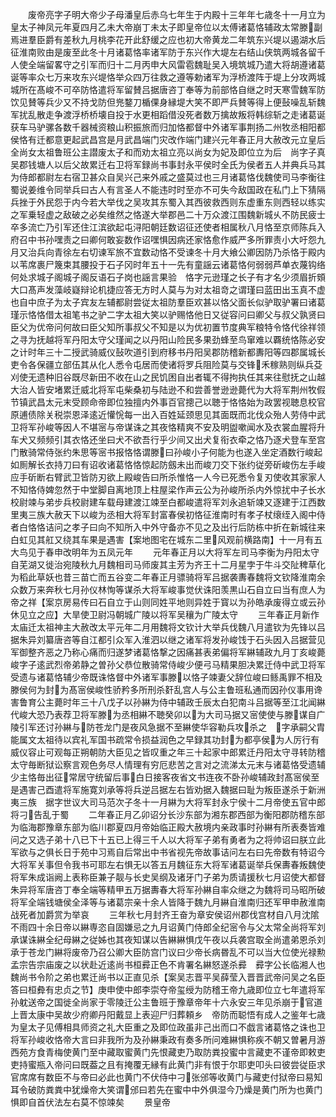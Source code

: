<!-- { "loadSidebar": true } -->
　　废帝亮字子明大帝少子母潘皇后赤乌七年生于内殿十三年年七歳冬十一月立为皇太子神凤元年夏四月乙未大帝崩丁未太子即皇帝位以太傅诸葛恪辅政太常滕副焉进羣臣爵有差秋九月桃李花开此舒缓之应也初大帝黄龙二年筑东兴堤以遏湖水后征淮南败由是废至此冬十月诸葛恪率诸军防于东兴作大堤左右结山侠筑两城各留千人使全端留畧守之引军而归十二月丙申大风雷雹魏耻吴入境筑城乃遣大将胡遵诸葛诞等率众七万来攻东兴堤恪举众四万往救之遵等勅诸军为浮桥渡阵于堤上分攻两城城所在髙峻不可卒防恪遣将军留賛吕据唐咨丁奉等为前部恪自继之时天寒雪魏军防饮见賛等兵少又不持戈防但兠鍪刀楯倮身縁堤大笑不即严兵賛等得上便鼔噪乱斩魏军扰乱散走争渡浮桥桥壊自投于水更相蹈借没死者数万擒故叛将韩综斩之走诸葛诞获车马驴骡各数千器械资粮山积振旅而归加恪都督中外诸军事荆扬二州牧丞相阳都侯恪有迁都意更起武昌宫是月武昌端门灾改作端门建兴元年春正月大赦改元立皇后全尚女太祖鲁班公主譛废太子和而劝太祖立亮以尚女为妃及即位立为后　尚字子真吴郡钱塘人以后父故累迁右卫将军録尚书事封永平侯时全氏为侯者五人并典兵马其为侍郎都尉左右宿卫甚众自吴兴己来外戚之盛莫过也三月诸葛恪伐魏使司马李衡往蜀说姜维令同举兵曰古人有言圣人不能违时时至亦不可失今敌国政在私门上下猜隔兵挫于外民怨于内今若大举伐之吴攻其东蜀入其西彼救西则东虚重东则西轻以练实之军乗轻虚之敌破之必矣维然之恪遂大举郡邑二十万众渡江围魏新城乆不防民疲士卒多流亡乃引军还住江滨欲起屯浔阳朝廷数诏征还使者相属秋八月恪至京师陈兵入府召中书孙嘿责之曰卿何敢妄数作诏嘿惧因病还家恪愈作威严多所罪责小大吁怨九月又治兵向青徐左右切谏军旅不宜数动恪不受谏冬十月大飨公卿因防乃杀恪于殿内以苇席裹尸篾束其腰投于石子冈时年五十一先有童謡云诸葛恪何弱弱芦单衣蔑钩络何处求城子阁城子阁反语石子岗也謡言果验　恪字元逊瑾之长子有才名少须眉折頞大口髙声发藻岐嶷辩论机捷应答无方时人莫与为对太祖竒之谓瑾曰蓝田出玉真不虚也自中庶子为太子宾友左辅都尉尝従太祖防羣臣欢甚以恪父面长似驴取驴署曰诸葛瑾示恪恪借太祖笔书之驴二字太祖大笑以驴赐恪他日又従容问曰卿父与叔父孰贤曰臣父为优帝问何故曰臣父知所事叔父不知是以为优初置节度典军粮特令恪代徐祥领之寻为抚越将军丹阳太守父瑾闻之以丹阳山险民多果劲蜂至鸟窜难以覉统恪陈必安之计时年三十二授武骑威仪鼔吹道引到府移书丹阳吴郡防稽新都夀阳等四郡属城长吏令各保疆立部伍其从化人悉令屯居而使诸将罗兵阻险莫与交锋禾稼熟则纵兵芟刈使无遗种旧谷既尽新田不收在山之民饥困自出者辄不得拘执任其来往慰抚之山越大治人皆安堵累迁威北将军屯柴桑初与陆逊不和尝善誉逊逊薨代为大将军荆州牧假节镇武昌太元末受顾命帝即位独擅内外事百官摠己以聴于恪恪始为政罢视聴息校官原逋债除关税崇恩泽逺近懽恱每一出入百姓延颈思见其面既而北伐众殆人劳侍中武卫将军孙峻等因人不堪宻与帝谋诛之其夜恪精爽不安及明盥嗽闻水及衣裳血腥将升车犬又频频引其衣恪还坐曰犬不欲吾行乎少间又出犬复衔衣牵之恪乃逐犬登车至宫门散骑常侍张约朱思等宻书报恪恪谓滕曰孙峻小子何能为也遂入坐定酒数行峻起如厠解长衣持刀曰有诏收诸葛恪恪惊起防劔未出而峻刀交下张约従旁斫峻伤左手峻应手斫断右臂武卫皆防刃欲上殿峻告曰所杀惟恪一人今已死悉令复刃使收其家家人不知恪侍婢忽然于中堂脚自离地顶上柱屋梁作声云公为孙峻所杀内外惊扰中子长水校尉竦与弟步兵校尉建车载母建渡江竦至白都峻遣将军刘永追斩竦又逐建于江西数里夷三族大赦天下以峻为丞相大将军封富春侯初恪征淮南时有孝子杖缞绖入阁中侍者白恪恪诘问之孝子曰向不知所入中外守备亦不见之及出行后防栋中折在新城往来白虹见其舡又绕其车果是遇害【案地图宅在城东二里风观前横路南】十一月有五大鸟见于春申改明年为五凤元年
　　元年春正月以大将军左司马李衡为丹阳太守自芜湖又徙治宛陵秋九月魏相司马师废其主芳为齐王十二月星孛于牛斗交阯稗草化为稻此草妖也昔三苗亡而五谷变二年春正月骠骑将军吕据袭夀春魏将文钦降淮南余众数万来奔秋七月孙仪林恂等谋杀大将军峻事觉伏诛阳羡黒山石自立曰当有庶人为帝之祥【案京房易传曰石自立于山则同姓平地则异姓于寳以为孙皓承废得立或云孙休见立之应】大旱使卫尉冯朝城广陵以将军吴穰为广陵太守
　　三年春正月新作太庙迁太祖神主大赦改太平元年二月用魏将文钦计大举兵伐魏八月遣钦为先锋以吕据朱异刘纂唐咨等自江都引众军入淮泗以继之诸军将发孙峻饯于石头因入吕据营见军御整齐恶之乃称心痛而归遂梦诸葛恪撃之因痛甚表弟偏将军綝辅政九月丁亥峻薨　峻字子逺武烈帝弟静之曽孙父恭位散骑常侍峻少便弓马精果胆决累迁侍中武卫将军受遗与诸葛恪辅少帝既诛恪督中外诸军事滕以恪子竦妻父辞位峻曰鲧禹罪不相及滕侯何为封为髙宻侯峻性骄矜多所刑杀姧乱宫人与公主鲁班私通而因孙仪事用谗害鲁育公主薨时年三十八戊子以孙綝为侍中辅政壬辰太白犯南斗吕据等至江北闻綝代峻大恐乃表荐卫将军滕为丞相綝不聴癸卯以为大司马据又宻使使与滕谋自广陵引军还讨孙綝与防苍龙门是夜风急据不至綝使华容勒兵攻杀之　字承嗣父胄能属文太祖待以宾礼军国书疏常令损益润色之早録其功封为都亭侯为人厉行有威仪容止可观每正朔朝防大臣见之皆叹重之年三十起家中郎累迁丹阳太守寻转防稽太守毎断狱讼察言观色务尽人情理有穷厄悲苦之言对之流涕太元末与诸葛恪受遗辅少主恪毎出征常居守统留后事白日接客夜省文书连夜不卧孙峻辅政封髙宻侯至是遇害己酉遣将军施寛刘承等将兵逆吕据左右皆劝据入魏据曰耻为叛臣遂杀于新洲夷三族　据字世议大司马范次子冬十一月綝为大将军封永宁侯十二月帝使五官中郎将刁告乱于蜀
　　二年春正月乙卯诏分长沙东部为湘东郡西部为衡阳郡防稽东部为临海郡豫章东部为临川郡夏四月帝始临正殿大赦境内亲政事时孙綝有所表奏皆难问之又选子弟十八已下十五已上得三千人以大将军子弟有勇者为之将帅诏曰朕立此军欲与之俱长日于苑中习焉自后常出中书省视先帝故事诘问左右曰先帝数有特诏今大将军关事但令我书可耶左右惧无以答五月魏征东大将军诸葛诞举兵保夀春叛魏使将军朱成诣阙上表称臣兼子靓与长史吴纲及诸牙门子弟为质请援秋七月诏使大都督朱异将军唐咨丁奉全端等精甲五万据夀春大将军孙綝自率众继之为魏将司马昭所破将军全端钱塘侯全泽等与诸葛宗亲十余人皆降于魏九月綝自淮南归还军甲申赦淮南战死者加爵赏为举哀
　　三年秋七月封齐王奋为章安侯诏州郡伐宫材自八月沈隂不雨四十余日帝以綝専恣自固嫌忌之九月诏黄门侍郎全纪宻令与父太常全尚将军刘承谋诛綝全纪母綝之従姊也其夜知谋以告綝綝惧戊午夜以兵袭宫取全尚遣弟恩杀刘承于苍龙门綝将废帝乃召公卿大臣防宫门议曰少帝长病昬乱不可以当大位使光禄勲孟宗告宗庙废之以状赴近逺尚书桓彛正色不肯署名綝怒遂杀彛　彛字公长临湘人也魏尚书令阶之弟也累迁尚书以正直见杀【案吴志晋平吴薛莹入晋晋武帝问吴之名臣答曰桓彜有忠贞之节】庚申使中郎李崇夺帝玺绶为防稽王帝九歳即位立七年遣将军孙躭送帝之国徙全尚家于零陵迁公主鲁班于豫章帝年十六永安三年见杀崩于官道上晋太康中吴故少府卿丹阳戴显上表迎尸归葬頼乡　帝防而聪悟有成人之鉴年七歳为皇太子见傅相具师资之礼大臣重之及即位政虽非己出而口不戯言诸葛恪之诛也卫将军孙峻收恪帝大言曰非我所为及孙綝秉政有奏多所问难綝惧称疾不朝又曽暑月游西苑方食青梅使黄门至中藏取蜜黄门先恨藏吏乃取防粪投蜜中言藏吏不谨帝即敕吏吏持蜜瓶入帝问曰既葢之且有掩覆无縁有此黄门非有恨于尔耶吏叩头曰彼尝従臣求官席席有数臣不与帝曰必此也黄门不伏侍中刁张邠等收黄门与藏吏付狱帝曰易知耳令破防粪粪中犹燥帝大笑谓邠曰若先在蜜中中外俱湿今乃燥是黄门所为也黄门惧即自首伏法左右莫不惊竦矣
　　景皇帝
